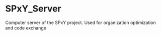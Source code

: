# SPxY_Server
Computer server of the SPxY project. Used for organization optimization and code exchange
